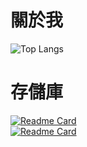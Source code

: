 # 關於我
<!--
**Siyu1017/siyu1017** is a ✨ _special_ ✨ repository because its `README.md` (this file) appears on your GitHub profile.

Here are some ideas to get you started:

- 🔭 I’m currently working on ...
- 🌱 I’m currently learning ...
- 👯 I’m looking to collaborate on ...
- 🤔 I’m looking for help with ...
- 💬 Ask me about ...
- 📫 How to reach me: ...
- 😄 Pronouns: ...
- ⚡ Fun fact: ...
![GitHub stats](https://github-readme-stats.vercel.app/api?username=Siyu1017) 

-->

![Top Langs](https://github-readme-stats.vercel.app/api/top-langs/?username=Siyu1017&layout=compact)

# 存儲庫
 
[![Readme Card](https://github-readme-stats.vercel.app/api/pin/?username=Siyu1017&repo=Time.js)](https://github.com/Siyu1017/Time.js) <br>
[![Readme Card](https://github-readme-stats.vercel.app/api/pin/?username=Siyu1017&repo=Regex.js)](https://github.com/Siyu1017/Regex.js)
